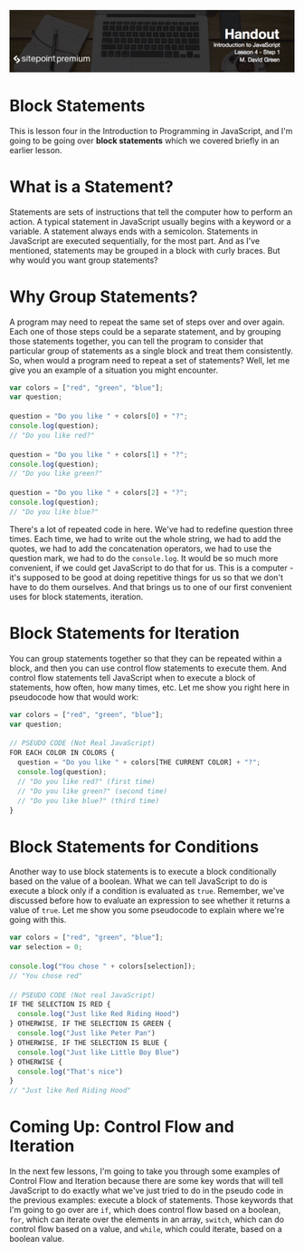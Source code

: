 ![](headings/introjs4.1.jpg)

# Block Statements

This is lesson four in the Introduction to Programming in JavaScript, and I'm going to be going over **block statements** which we covered briefly in an earlier lesson.

# What is a Statement?

Statements are sets of instructions that tell the computer how to perform an action. A typical statement in JavaScript usually begins with a keyword or a variable. A statement always ends with a semicolon. Statements in JavaScript are executed sequentially, for the most part. And as I've mentioned, statements may be grouped in a block with curly braces. But why would you want group statements?

# Why Group Statements?

A program may need to repeat the same set of steps over and over again. Each one of those steps could be a separate statement, and by grouping those statements together, you can tell the program to consider that particular group of statements as a single block and treat them consistently. So, when would a program need to repeat a set of statements? Well, let me give you an example of a situation you might encounter.

```js
var colors = ["red", "green", "blue"];
var question;

question = "Do you like " + colors[0] + "?";
console.log(question);
// "Do you like red?"

question = "Do you like " + colors[1] + "?";
console.log(question);
// "Do you like green?"

question = "Do you like " + colors[2] + "?";
console.log(question);
// "Do you like blue?"
```

There's a lot of repeated code in here. We've had to redefine question three times. Each time, we had to write out the whole string, we had to add the quotes, we had to add the concatenation operators, we had to use the question mark, we had to do the `console.log`. It would be so much more convenient, if we could get JavaScript to do that for us. This is a computer - it's supposed to be good at doing repetitive things for us so that we don't have to do them ourselves. And that brings us to one of our first convenient uses for block statements, iteration.

# Block Statements for Iteration

You can group statements together so that they can be repeated within a block, and then you can use control flow statements to execute them. And control flow statements tell JavaScript when to execute a block of statements, how often, how many times, etc. Let me show you right here in pseudocode how that would work:

```js
var colors = ["red", "green", "blue"];
var question;

// PSEUDO CODE (Not Real JavaScript)
FOR EACH COLOR IN COLORS {
  question = "Do you like " + colors[THE CURRENT COLOR] + "?";
  console.log(question);
  // "Do you like red?" (first time)
  // "Do you like green?" (second time)
  // "Do you like blue?" (third time)
}
```

# Block Statements for Conditions

Another way to use block statements is to execute a block conditionally based on the value of a boolean. What we can tell JavaScript to do is execute a block only if a condition is evaluated as `true`. Remember, we've discussed before how to evaluate an expression to see whether it returns a value of `true`. Let me show you some pseudocode to explain where we're going with this.

```js
var colors = ["red", "green", "blue"];
var selection = 0;

console.log("You chose " + colors[selection]);
// "You chose red"

// PSEUDO CODE (Not real JavaScript)
IF THE SELECTION IS RED {
  console.log("Just like Red Riding Hood")
} OTHERWISE, IF THE SELECTION IS GREEN {
  console.log("Just like Peter Pan")  
} OTHERWISE, IF THE SELECTION IS BLUE {
  console.log("Just like Little Boy Blue")
} OTHERWISE {
  console.log("That's nice")
}
// "Just like Red Riding Hood"
```

# Coming Up: Control Flow and Iteration

In the next few lessons, I'm going to take you through some examples of Control Flow and Iteration because there are some key words that will tell JavaScript to do exactly what we've just tried to do in the pseudo code in the previous examples: execute a block of statements. Those keywords that I'm going to go over are `if`, which does control flow based on a boolean, `for`, which can iterate over the elements in an array, `switch`, which can do control flow based on a value, and `while`, which could iterate, based on a boolean value.